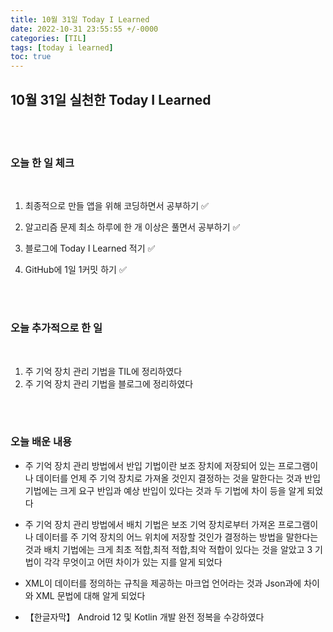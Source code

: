 ```yaml
---
title: 10월 31일 Today I Learned
date: 2022-10-31 23:55:55 +/-0000
categories: [TIL]
tags: [today i learned]
toc: true
---
```


## 10월 31일 실천한 Today I Learned

<br><br>

### 오늘 한 일 체크
<br>

1. 최종적으로 만들 앱을 위해 코딩하면서 공부하기 ✅

2. 알고리즘 문제 최소 하루에 한 개 이상은 풀면서 공부하기 ✅

3. 블로그에 Today I Learned 적기 ✅

4. GitHub에 1일 1커밋 하기 ✅

<br><br>

### 오늘 추가적으로 한 일
<br>

1. 주 기억 장치 관리 기법을 TIL에 정리하였다
1. 주 기억 장치 관리 기법을 블로그에 정리하였다


<br><br>

### 오늘 배운 내용

* 주 기억 장치 관리 방법에서 반입 기법이란 보조 장치에 저장되어 있는 프로그램이나 데이터를 언제 주 기억 장치로 가져올 것인지 결정하는 것을 말한다는 것과 반입 기법에는 크게 요구 반입과 예상 반입이 있다는 것과 두 기법에 차이 등을 알게 되었다 

* 주 기억 장치 관리 방법에서 배치 기법은 보조 기억 장치로부터 가져온 프로그램이나 데이터를 주 기억 장치의 어느 위치에 저장할 것인가 결정하는 방법을 말한다는 것과 배치 기법에는 크게 최초 적합,최적 적합,최악 적합이 있다는 것을 알았고 3 기법이 각각 무엇이고 어떤 차이가 있는 지를 알게 되었다

* XML이 데이터를 정의하는 규칙을 제공하는 마크업 언어라는 것과 Json과에 차이와 XML 문법에 대해 알게 되었다

* 【한글자막】 Android 12 및 Kotlin 개발 완전 정복을 수강하였다